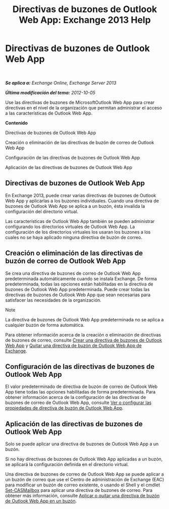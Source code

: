 ﻿---
title: 'Directivas de buzones de Outlook Web App: Exchange 2013 Help'
TOCTitle: Directivas de buzones de Outlook Web App
ms:assetid: 213b8b7a-1c29-49ee-8c98-d0364ddf4f9d
ms:mtpsurl: https://technet.microsoft.com/es-es/library/Dd335142(v=EXCHG.150)
ms:contentKeyID: 49895516
ms.date: 04/23/2018
mtps_version: v=EXCHG.150
ms.translationtype: HT
---

# Directivas de buzones de Outlook Web App

 

_**Se aplica a:** Exchange Online, Exchange Server 2013_

_**Última modificación del tema:** 2012-10-05_

Use las directivas de buzones de MicrosoftOutlook Web App para crear directivas en el nivel de la organización que permitan administrar el acceso a las características de Outlook Web App.

**Contenido**

Directivas de buzones de Outlook Web App

Creación o eliminación de las directivas de buzón de correo de Outlook Web App

Configuración de las directivas de buzones de Outlook Web App

Aplicación de las directivas de buzones de Outlook Web App

## Directivas de buzones de Outlook Web App

En Exchange 2013, puede crear varias directivas de buzones de Outlook Web App y aplicarlas a los buzones individuales. Cuando una directiva de buzones de Outlook Web App se aplica a un buzón, ésta invalida la configuración del directorio virtual.

Las características de Outlook Web App también se pueden administrar configurando los directorios virtuales de Outlook Web App. La configuración de los directorios virtuales los usaran los buzones a los cuales no se haya aplicado ninguna directiva de buzón de correo.

## Creación o eliminación de las directivas de buzón de correo de Outlook Web App

Se crea una directiva de buzones de correo de Outlook Web App predeterminada automáticamente cuando se instala Exchange. De forma predeterminada, todas las opciones están habilitadas en la directiva de buzones de Outlook Web App predeterminada. Puede crear todas las directivas de buzones de Outlook Web App que sean necesarias para satisfacer las necesidades de la organización.


> [!NOTE]
> La directiva de buzones de Outlook Web App predeterminada no se aplica a cualquier buzón de forma automática.



Para obtener información acerca de la creación o eliminación de directivas de buzones de correo, consulte [Crear una directiva de buzones de Outlook Web App](create-an-outlook-web-app-mailbox-policy-exchange-2013-help.md) y [Quitar una directiva de buzón de Outlook Web App de Exchange](remove-an-outlook-web-app-mailbox-policy-from-exchange-exchange-2013-help.md).

## Configuración de las directivas de buzones de Outlook Web App

El valor predeterminado de directiva de buzón de correo de Outlook Web App tiene todas las opciones habilitadas de forma predeterminada. Para obtener información acerca de la configuración de las directivas de buzones de correo de Outlook Web App, consulte [Ver o configurar las propiedades de directiva de buzón de Outlook Web App](view-or-configure-outlook-web-app-mailbox-policy-properties-exchange-2013-help.md).

## Aplicación de las directivas de buzones de Outlook Web App

Solo se puede aplicar una directiva de buzones de Outlook Web App a un buzón.

Si no hay directivas de buzones de Outlook Web App aplicadas a un buzón, se aplicará la configuración definida en el directorio virtual.

Una directiva de buzones de correo de Outlook Web App se puede aplicar a un buzón de correo que use el Centro de administración de Exchange (EAC) para modificar un buzón de correo existente, o usando el Shell y el cmdlet [Set-CASMailbox](https://technet.microsoft.com/es-es/library/bb125264\(v=exchg.150\)) para aplicar una directiva de buzones de correo. Para obtener más información, consulte [Aplicar o quitar una directiva de buzón de Outlook Web App en un buzón](apply-or-remove-an-outlook-web-app-mailbox-policy-on-a-mailbox-exchange-2013-help.md).

